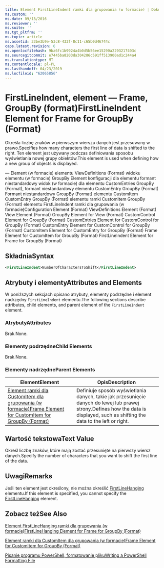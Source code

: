 ```yaml
---
title: Element FirstLineIndent ramki dla grupowania (w formacie) | Dokumentacja firmy Microsoft
ms.custom: ''
ms.date: 09/13/2016
ms.reviewer: ''
ms.suite: ''
ms.tgt_pltfrm: ''
ms.topic: article
ms.assetid: 33be3b9e-53c8-433f-8c11-c65b0d46744c
caps.latest.revision: 6
ms.openlocfilehash: 9ba6fc1b9924a4b0d5b56ee15290a2293217403c
ms.sourcegitcommit: e7445ba8203da304286c591ff513900ad1c244a4
ms.translationtype: MT
ms.contentlocale: pl-PL
ms.lasthandoff: 04/23/2019
ms.locfileid: "62065856"
---
```

# <a name="firstlineindent-element-for-frame-for-groupby-format"></a><span data-ttu-id="92422-102">FirstLineIndent, element — Frame, GroupBy (format)</span><span class="sxs-lookup"><span data-stu-id="92422-102">FirstLineIndent Element for Frame for GroupBy (Format)</span></span>

<span data-ttu-id="92422-103">Określa liczbę znaków w pierwszym wierszu danych jest przesuwany w prawo.</span><span class="sxs-lookup"><span data-stu-id="92422-103">Specifies how many characters the first line of data is shifted to the right.</span></span> <span data-ttu-id="92422-104">Ten element jest używany podczas definiowania sposobu wyświetlania nowej grupy obiektów.</span><span class="sxs-lookup"><span data-stu-id="92422-104">This element is used when defining how a new group of objects is displayed.</span></span>

<span data-ttu-id="92422-105">— Element (w formacie) elementu ViewDefinitions (Format) widoku elementu (w formacie) GroupBy Element konfiguracji dla elementu formant niestandardowy widok (w formacie) dla elementu CustomEntries GroupBy (Format), formant niestandardowy elementu CustomEntry GroupBy (Format) Formant niestandardowy GroupBy (Format) elementu CustomItem CustomEntry GroupBy (Format) elementu ramki CustomItem GroupBy (Format) elementu FirstLineIndent ramki dla grupowania (w formacie)</span><span class="sxs-lookup"><span data-stu-id="92422-105">Configuration Element (Format) ViewDefinitions Element (Format) View Element (Format) GroupBy Element for View (Format) CustomControl Element for GroupBy (Format) CustomEntries Element for CustomControl for GroupBy (Format) CustomEntry Element for CustomControl for GroupBy (Format) CustomItem Element for CustomEntry for GroupBy (Format) Frame Element for CustomItem for GroupBy (Format) FirstLineIndent Element for Frame for GroupBy (Format)</span></span>

## <a name="syntax"></a><span data-ttu-id="92422-106">Składnia</span><span class="sxs-lookup"><span data-stu-id="92422-106">Syntax</span></span>

```xml
<FirstLineIndent>NumberOfCharactersToShift</FirstLineIndent>
```

## <a name="attributes-and-elements"></a><span data-ttu-id="92422-107">Atrybuty i elementy</span><span class="sxs-lookup"><span data-stu-id="92422-107">Attributes and Elements</span></span>

<span data-ttu-id="92422-108">W poniższych sekcjach opisano atrybuty, elementy podrzędne i element nadrzędny `FirstLineIndent` elementu.</span><span class="sxs-lookup"><span data-stu-id="92422-108">The following sections describe attributes, child elements, and parent element of the `FirstLineIndent` element.</span></span>

### <a name="attributes"></a><span data-ttu-id="92422-109">Atrybuty</span><span class="sxs-lookup"><span data-stu-id="92422-109">Attributes</span></span>

<span data-ttu-id="92422-110">Brak.</span><span class="sxs-lookup"><span data-stu-id="92422-110">None.</span></span>

### <a name="child-elements"></a><span data-ttu-id="92422-111">Elementy podrzędne</span><span class="sxs-lookup"><span data-stu-id="92422-111">Child Elements</span></span>

<span data-ttu-id="92422-112">Brak.</span><span class="sxs-lookup"><span data-stu-id="92422-112">None.</span></span>

### <a name="parent-elements"></a><span data-ttu-id="92422-113">Elementy nadrzędne</span><span class="sxs-lookup"><span data-stu-id="92422-113">Parent Elements</span></span>

|<span data-ttu-id="92422-114">Element</span><span class="sxs-lookup"><span data-stu-id="92422-114">Element</span></span>|<span data-ttu-id="92422-115">Opis</span><span class="sxs-lookup"><span data-stu-id="92422-115">Description</span></span>|
|-------------|-----------------|
|[<span data-ttu-id="92422-116">Element ramki dla CustomItem dla grupowania (w formacie)</span><span class="sxs-lookup"><span data-stu-id="92422-116">Frame Element for CustomItem for GroupBy (Format)</span></span>](./frame-element-for-customitem-for-groupby-format.md)|<span data-ttu-id="92422-117">Definiuje sposób wyświetlania danych, takie jak przesunięcie danych do lewej lub prawej strony.</span><span class="sxs-lookup"><span data-stu-id="92422-117">Defines how the data is displayed, such as shifting the data to the left or right.</span></span>|

## <a name="text-value"></a><span data-ttu-id="92422-118">Wartość tekstowa</span><span class="sxs-lookup"><span data-stu-id="92422-118">Text Value</span></span>

<span data-ttu-id="92422-119">Określ liczbę znaków, które mają zostać przesunięte na pierwszy wiersz danych.</span><span class="sxs-lookup"><span data-stu-id="92422-119">Specify the number of characters that you want to shift the first line of the data.</span></span>

## <a name="remarks"></a><span data-ttu-id="92422-120">Uwagi</span><span class="sxs-lookup"><span data-stu-id="92422-120">Remarks</span></span>

<span data-ttu-id="92422-121">Jeśli ten element jest określony, nie można określić [FirstLineHanging](./firstlinehanging-element-for-frame-for-groupby-format.md) elementu.</span><span class="sxs-lookup"><span data-stu-id="92422-121">If this element is specified, you cannot specify the [FirstLineHanging](./firstlinehanging-element-for-frame-for-groupby-format.md) element.</span></span>

## <a name="see-also"></a><span data-ttu-id="92422-122">Zobacz też</span><span class="sxs-lookup"><span data-stu-id="92422-122">See Also</span></span>

[<span data-ttu-id="92422-123">Element FirstLineHanging ramki dla grupowania (w formacie)</span><span class="sxs-lookup"><span data-stu-id="92422-123">FirstLineHanging Element for Frame for GroupBy (Format)</span></span>](./firstlinehanging-element-for-frame-for-groupby-format.md)

[<span data-ttu-id="92422-124">Element ramki dla CustomItem dla grupowania (w formacie)</span><span class="sxs-lookup"><span data-stu-id="92422-124">Frame Element for CustomItem for GroupBy (Format)</span></span>](./frame-element-for-customitem-for-groupby-format.md)

[<span data-ttu-id="92422-125">Pisanie programu PowerShell, formatowanie pliku</span><span class="sxs-lookup"><span data-stu-id="92422-125">Writing a PowerShell Formatting File</span></span>](./writing-a-powershell-formatting-file.md)
